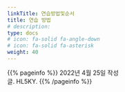 ```yaml
---
linkTitle: 연습방법및순서
title: 연습 방법
# description: 
type: docs
# icon: fa-solid fa-angle-down
# icon: fa-solid fa-asterisk
weight: 40
---
```


{{% pageinfo %}}
2022년 4월 25일 작성<br>
글. HL5KY.
{{% /pageinfo %}}